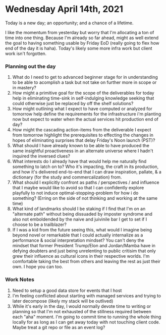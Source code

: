 # Wednesday April 14th, 2021

Today is a new day; an opportunity; and a chance of a lifetime.

I like the momentum from yesterday but worry that I'm allocating a ton of time into one thing. Because I'm already so far ahead, might as well extend the goal to having something usable by Friday EoD (really going to flex how end of the day it is haha).
Today's likely some more infra work but client work isn't forgotten.


### Planning out the day

1. What do I need to get to advanced beginner stage for in understanding to be able to acomplish a task but not take on further more in scope or in mastery?
2. How might a primitive goal for the scope of the deliverables for today help in eliminating time-sink in self-indulging knowledge seeking that could otherwise just be replaced by off the shelf solutions?
3. How might outlining what I expect to have computed or analyzed for tomorrow help define the requirements for the infrastructure i'm planting now but expect to water when the actual services hit production end of day?
4. How might the cascading action-items from the deliverable I expect from tomorrow highlight the prerequisites to effecting the changes in hopes of eliminating surprises that delay Friday's Noon launch (PST)?
5. What should I have already known to be able to have produced the same insightful proactiveness in an alternate universe where I hadn't inquired the inversed clues?
6. What interests do I already have that would help me naturally find something to latch on to? Who it's impacting, the craft in its production, and how it's delivered end-to-end that I can draw inspiration, pallate, & a dictionary (for the study and commercalization) from.
7. What should I explicitly confront as paths / perspectives / and influence that I maybe would like to avoid so that I can confidently explore playfully to not induce optimal-stopping-problem for how i do something? (Erring on the side of not thinking and working at the same time)
8. What kind of landmarks should I be staking if I find that I'm on an "alternate path" without being dissuaded by imposter syndrome and also not emboldended by the naive and juivinile bar I get to set if I choose to be a trailblazer?
9. If I was a kid from the future seeing this, what would I imagine being beyond novel or remarkable that I could actually internalize as a performance & social interpretation mindset? You can't deny the mindset that former President Trump/Elon and Jordan/Mamba have in defying doubters and just being unrelenting to public critisim that only grew their influence as cultural icons in their respective worlds. I'm comfortable taking the best from others and leaving the rest as just their own. I hope you can too.

### Work Notes
1. Need to setup a good data store for events that I host
2. I'm feeling conflicted about starting with managed services and trying to later decompose (likely my stack will be outlived)
3. While it's early in the day, I would normally devote time to writing or planning so that I'm not exhausted of the stillness required between each "aha" moment. I'm going to commit time to running the whole thing locally for as long as I can get away today with not touching client code. Maybe treat a git repo or file as an event log?
